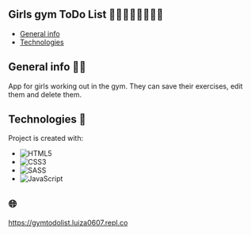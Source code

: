 ## Girls gym ToDo List 🧍‍♀️🧍‍♀️🧍‍♀️💪🏻
* [General info](#general-info)
* [Technologies](#technologies)


## General info 🧑‍💻
App for girls working out in the gym. They can save their exercises, edit them and delete them.
	
## Technologies 🔧
Project is created with:
* ![HTML5](https://img.shields.io/badge/html5-%23E34F26.svg?style=for-the-badge&logo=html5&logoColor=white)
* ![CSS3](https://img.shields.io/badge/css3-%231572B6.svg?style=for-the-badge&logo=css3&logoColor=white)
* ![SASS](https://img.shields.io/badge/SASS-hotpink.svg?style=for-the-badge&logo=SASS&logoColor=white)
* ![JavaScript](https://img.shields.io/badge/javascript-%23323330.svg?style=for-the-badge&logo=javascript&logoColor=%23F7DF1E)

## 🌐
https://gymtodolist.luiza0607.repl.co
